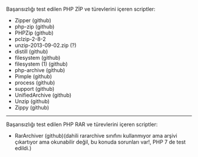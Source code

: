 Başarısızlığı test edilen PHP ZİP ve türevlerini içeren scriptler:
* Zipper                (github)
* php-zip               (github)
* PHPZip                (github)
* pclzip-2-8-2
* unzip-2013-09-02.zip  (?)
* distill               (github)
* filesystem            (github)
* filesystem (1)        (github)
* php-archive           (github)
* Pimple                (github)
* process               (github)
* support               (github)
* UnifiedArchive        (github)
* Unzip                 (github)
* Zippy                 (github)
-------------------------------------------------------------------
Başarısızlığı test edilen PHP RAR ve türevlerini içeren scriptler:
* RarArchiver         (github)(dahili rararchive sınıfını kullanmıyor ama arşivi çıkartıyor ama okunabilir değil, bu konuda sorunları var!, PHP 7 de test edildi.)
